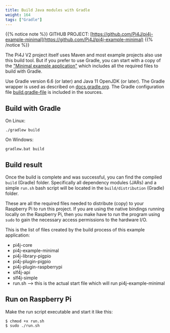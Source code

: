 ```yaml
---
title: Build Java modules with Gradle
weight: 164
tags: ["Gradle"]
---
```


{{% notice note %}}
GITHUB PROJECT: [https://github.com/Pi4J/pi4j-example-minimal](https://github.com/Pi4J/pi4j-example-minimal)
{{% /notice %}}

The Pi4J V2 project itself uses Maven and most example projects also use this build tool. But if you prefer to use Gradle,
you can start with a copy of the ["Minimal example application"](/getting-started/minimal-example-application/) which includes
all the required files to build with Gradle.

Use Gradle version 6.6 (or later) and Java 11 OpenJDK (or later). The Gradle wrapper is used as described on 
[docs.gradle.org](https://docs.gradle.org/current/userguide/gradle_wrapper.html). The Gradle configuration file 
[build.gradle-file](https://github.com/Pi4J/pi4j-example-minimal/blob/master/build.gradle) is included in the sources.

## Build with Gradle

On Linux:

`./gradlew build`

On Windows:

`gradlew.bat build`

## Build result

Once the build is complete and was successful, you can find the compiled `build` (Gradle) folder. Specifically
all dependency modules (JARs) and a simple `run.sh` bash script will be located in the `build/distribution` (Gradle) folder.

These are all the required files needed to distribute (copy) to your Raspberry Pi to run this project.  If you are using 
the native bindings running locally on the Raspberry Pi, then you make have to run the program using `sudo`
to gain the necessary access permissions to the hardware I/O.

This is the list of files created by the build process of this example application:

* pi4j-core
* pi4j-example-minimal
* pi4j-library-pigpio
* pi4j-plugin-pigpio
* pi4j-plugin-raspberrypi
* slf4j-api
* slf4j-simple
* run.sh --> this is the actual start file which will run pi4j-example-minimal

## Run on Raspberry Pi

Make the run script executable and start it like this:

```shell
$ chmod +x run.sh
$ sudo ./run.sh
```